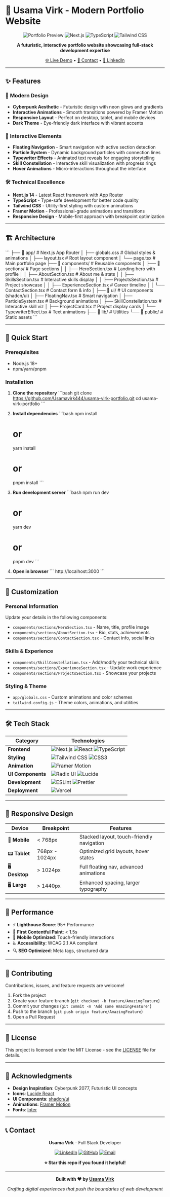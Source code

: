 # 🚀 Usama Virk - Modern Portfolio Website

<div align="center">

![Portfolio Preview](https://img.shields.io/badge/Portfolio-Live-brightgreen?style=for-the-badge&logo=vercel)
![Next.js](https://img.shields.io/badge/Next.js-14.0-black?style=for-the-badge&logo=next.js)
![TypeScript](https://img.shields.io/badge/TypeScript-5.0-blue?style=for-the-badge&logo=typescript)
![Tailwind CSS](https://img.shields.io/badge/Tailwind-3.3-38B2AC?style=for-the-badge&logo=tailwind-css)

**A futuristic, interactive portfolio website showcasing full-stack development expertise**

[🌐 Live Demo](https://your-portfolio-url.vercel.app) • [📧 Contact](mailto:virkusama3@gmail.com) • [💼 LinkedIn](https://www.linkedin.com/in/usama-virk/)

</div>

---

## ✨ Features

### 🎨 **Modern Design**
- **Cyberpunk Aesthetic** - Futuristic design with neon glows and gradients
- **Interactive Animations** - Smooth transitions powered by Framer Motion
- **Responsive Layout** - Perfect on desktop, tablet, and mobile devices
- **Dark Theme** - Eye-friendly dark interface with vibrant accents

### 🚀 **Interactive Elements**
- **Floating Navigation** - Smart navigation with active section detection
- **Particle System** - Dynamic background particles with connection lines
- **Typewriter Effects** - Animated text reveals for engaging storytelling
- **Skill Constellation** - Interactive skill visualization with progress rings
- **Hover Animations** - Micro-interactions throughout the interface

### 🛠️ **Technical Excellence**
- **Next.js 14** - Latest React framework with App Router
- **TypeScript** - Type-safe development for better code quality
- **Tailwind CSS** - Utility-first styling with custom animations
- **Framer Motion** - Professional-grade animations and transitions
- **Responsive Design** - Mobile-first approach with breakpoint optimization

---

## 🏗️ Architecture

\`\`\`
├── 📁 app/                    # Next.js App Router
│   ├── globals.css           # Global styles & animations
│   ├── layout.tsx            # Root layout component
│   └── page.tsx              # Main portfolio page
├── 📁 components/            # Reusable components
│   ├── 📁 sections/          # Page sections
│   │   ├── HeroSection.tsx   # Landing hero with profile
│   │   ├── AboutSection.tsx  # About me & stats
│   │   ├── SkillsSection.tsx # Interactive skills display
│   │   ├── ProjectsSection.tsx # Project showcase
│   │   ├── ExperienceSection.tsx # Career timeline
│   │   └── ContactSection.tsx # Contact form & info
│   ├── 📁 ui/               # UI components (shadcn/ui)
│   ├── FloatingNav.tsx      # Smart navigation
│   ├── ParticleSystem.tsx   # Background animations
│   ├── SkillConstellation.tsx # Interactive skill viz
│   ├── ProjectCard.tsx      # Project display cards
│   └── TypewriterEffect.tsx # Text animations
├── 📁 lib/                  # Utilities
└── 📁 public/              # Static assets
\`\`\`

---

## 🚀 Quick Start

### Prerequisites
- Node.js 18+ 
- npm/yarn/pnpm

### Installation

1. **Clone the repository**
   \`\`\`bash
   git clone https://github.com/Usamavirk444/usama-virk-portfolio.git
   cd usama-virk-portfolio
   \`\`\`

2. **Install dependencies**
   \`\`\`bash
   npm install
   # or
   yarn install
   # or
   pnpm install
   \`\`\`

3. **Run development server**
   \`\`\`bash
   npm run dev
   # or
   yarn dev
   # or
   pnpm dev
   \`\`\`

4. **Open in browser**
   \`\`\`
   http://localhost:3000
   \`\`\`

---

## 🎨 Customization

### **Personal Information**
Update your details in the following components:
- `components/sections/HeroSection.tsx` - Name, title, profile image
- `components/sections/AboutSection.tsx` - Bio, stats, achievements
- `components/sections/ContactSection.tsx` - Contact info, social links

### **Skills & Experience**
- `components/SkillConstellation.tsx` - Add/modify your technical skills
- `components/sections/ExperienceSection.tsx` - Update work experience
- `components/sections/ProjectsSection.tsx` - Showcase your projects

### **Styling & Theme**
- `app/globals.css` - Custom animations and color schemes
- `tailwind.config.js` - Theme colors, animations, and utilities

---

## 🛠️ Tech Stack

<div align="center">

| Category | Technologies |
|----------|-------------|
| **Frontend** | ![Next.js](https://img.shields.io/badge/-Next.js-000000?style=flat-square&logo=next.js) ![React](https://img.shields.io/badge/-React-61DAFB?style=flat-square&logo=react&logoColor=black) ![TypeScript](https://img.shields.io/badge/-TypeScript-3178C6?style=flat-square&logo=typescript&logoColor=white) |
| **Styling** | ![Tailwind CSS](https://img.shields.io/badge/-Tailwind%20CSS-38B2AC?style=flat-square&logo=tailwind-css&logoColor=white) ![CSS3](https://img.shields.io/badge/-CSS3-1572B6?style=flat-square&logo=css3) |
| **Animation** | ![Framer Motion](https://img.shields.io/badge/-Framer%20Motion-0055FF?style=flat-square&logo=framer&logoColor=white) |
| **UI Components** | ![Radix UI](https://img.shields.io/badge/-Radix%20UI-161618?style=flat-square&logo=radix-ui&logoColor=white) ![Lucide](https://img.shields.io/badge/-Lucide-F56565?style=flat-square&logo=lucide) |
| **Development** | ![ESLint](https://img.shields.io/badge/-ESLint-4B32C3?style=flat-square&logo=eslint) ![Prettier](https://img.shields.io/badge/-Prettier-F7B93E?style=flat-square&logo=prettier&logoColor=black) |
| **Deployment** | ![Vercel](https://img.shields.io/badge/-Vercel-000000?style=flat-square&logo=vercel) |

</div>

---

## 📱 Responsive Design

<div align="center">

| Device | Breakpoint | Features |
|--------|------------|----------|
| 📱 **Mobile** | < 768px | Stacked layout, touch-friendly navigation |
| 📟 **Tablet** | 768px - 1024px | Optimized grid layouts, hover states |
| 🖥️ **Desktop** | > 1024px | Full floating nav, advanced animations |
| 🖥️ **Large** | > 1440px | Enhanced spacing, larger typography |

</div>

---

## 🎯 Performance

- ⚡ **Lighthouse Score**: 95+ Performance
- 🚀 **First Contentful Paint**: < 1.5s
- 📱 **Mobile Optimized**: Touch-friendly interactions
- ♿ **Accessibility**: WCAG 2.1 AA compliant
- 🔍 **SEO Optimized**: Meta tags, structured data

---

## 🤝 Contributing

Contributions, issues, and feature requests are welcome!

1. Fork the project
2. Create your feature branch (`git checkout -b feature/AmazingFeature`)
3. Commit your changes (`git commit -m 'Add some AmazingFeature'`)
4. Push to the branch (`git push origin feature/AmazingFeature`)
5. Open a Pull Request

---

## 📄 License

This project is licensed under the MIT License - see the [LICENSE](LICENSE) file for details.

---

## 🙏 Acknowledgments

- **Design Inspiration**: Cyberpunk 2077, Futuristic UI concepts
- **Icons**: [Lucide React](https://lucide.dev/)
- **UI Components**: [shadcn/ui](https://ui.shadcn.com/)
- **Animations**: [Framer Motion](https://www.framer.com/motion/)
- **Fonts**: [Inter](https://rsms.me/inter/)

---

## 📞 Contact

<div align="center">

**Usama Virk** - Full Stack Developer

[![LinkedIn](https://img.shields.io/badge/-LinkedIn-0077B5?style=for-the-badge&logo=linkedin&logoColor=white)](https://www.linkedin.com/in/usama-virk/)
[![GitHub](https://img.shields.io/badge/-GitHub-181717?style=for-the-badge&logo=github)](https://github.com/Usamavirk444)
[![Email](https://img.shields.io/badge/-Email-D14836?style=for-the-badge&logo=gmail&logoColor=white)](mailto:virkusama3@gmail.com)

**⭐ Star this repo if you found it helpful!**

</div>

---

<div align="center">

**Built with ❤️ by [Usama Virk](https://github.com/Usamavirk444)**

*Crafting digital experiences that push the boundaries of web development*

</div>
